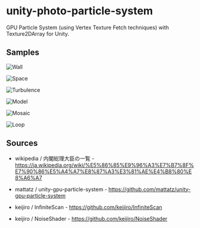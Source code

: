 unity-photo-particle-system
=================

GPU Particle System (using Vertex Texture Fetch techniques) with Texture2DArray for Unity.

## Samples

![Wall](https://raw.githubusercontent.com/mattatz/unity-photo-particle-system/master/Captures/Wall.gif)

![Space](https://raw.githubusercontent.com/mattatz/unity-photo-particle-system/master/Captures/Space.gif)

![Turbulence](https://raw.githubusercontent.com/mattatz/unity-photo-particle-system/master/Captures/Turbulence.gif)

![Model](https://raw.githubusercontent.com/mattatz/unity-photo-particle-system/master/Captures/Model.gif)

![Mosaic](https://raw.githubusercontent.com/mattatz/unity-photo-particle-system/master/Captures/Mosaic.gif)

![Loop](https://raw.githubusercontent.com/mattatz/unity-photo-particle-system/master/Captures/Loop.gif)

## Sources 

- wikipedia / 内閣総理大臣の一覧 - https://ja.wikipedia.org/wiki/%E5%86%85%E9%96%A3%E7%B7%8F%E7%90%86%E5%A4%A7%E8%87%A3%E3%81%AE%E4%B8%80%E8%A6%A7

- mattatz / unity-gpu-particle-system - https://github.com/mattatz/unity-gpu-particle-system

- keijiro / InfiniteScan - https://github.com/keijiro/InfiniteScan

- keijiro / NoiseShader - https://github.com/keijiro/NoiseShader

